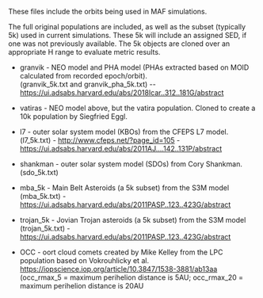 These files include the orbits being used in MAF simulations. 

The full original populations are included, as well as the subset (typically 5k) used 
in current simulations. These 5k will include an assigned SED, if one was not previously available.
The 5k objects are cloned over an appropriate H range to evaluate metric results.

* granvik - NEO model and PHA model (PHAs extracted based on MOID calculated from recorded epoch/orbit).  
(granvik_5k.txt and granvik_pha_5k.txt)   -- https://ui.adsabs.harvard.edu/abs/2018Icar..312..181G/abstract

* vatiras - NEO model above, but the vatira population. Cloned to create a 10k population by Siegfried Eggl.

* l7 - outer solar system model (KBOs) from the CFEPS L7 model. (l7_5k.txt) - http://www.cfeps.net/?page_id=105 - https://ui.adsabs.harvard.edu/abs/2011AJ....142..131P/abstract

* shankman - outer solar system model (SDOs) from Cory Shankman. (sdo_5k.txt) 

* mba_5k - Main Belt Asteroids (a 5k subset) from the S3M model (mba_5k.txt) - https://ui.adsabs.harvard.edu/abs/2011PASP..123..423G/abstract

* trojan_5k - Jovian Trojan asteroids (a 5k subset) from the S3M model  (trojan_5k.txt) - https://ui.adsabs.harvard.edu/abs/2011PASP..123..423G/abstract

* OCC - oort cloud comets created by Mike Kelley from the LPC population based on Vokrouhlicky et al. https://iopscience.iop.org/article/10.3847/1538-3881/ab13aa (occ_rmax_5 = maximum perihelion distance is 5AU; occ_rmax_20 = maximum perihelion distance is 20AU 



